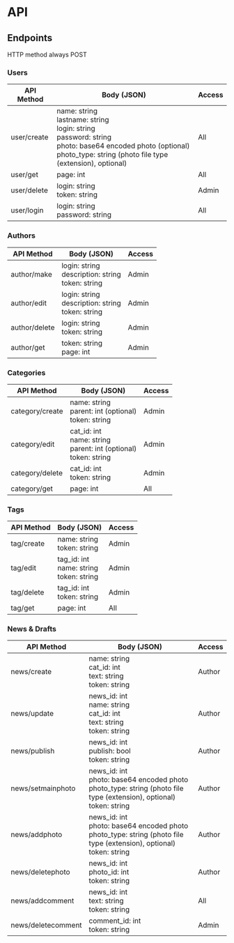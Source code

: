 # API

## Endpoints

HTTP method always POST

### Users

API Method | Body (JSON) | Access
---|---|---
user/create | name: string<br>lastname: string<br>login: string<br>password: string<br>photo: base64 encoded photo (optional)<br>photo_type: string (photo file type (extension), optional) | All
user/get | page: int | All
user/delete | login: string<br>token: string | Admin
user/login | login: string<br>password: string | All

### Authors

API Method | Body (JSON) | Access
---|---|---
author/make | login: string<br>description: string<br>token: string | Admin
author/edit | login: string<br>description: string<br>token: string | Admin
author/delete | login: string<br>token: string | Admin
author/get | token: string<br>page: int | Admin

### Categories

API Method | Body (JSON) | Access
---|---|---
category/create | name: string<br>parent: int (optional)<br>token: string | Admin
category/edit | cat_id: int<br>name: string<br>parent: int (optional)<br>token: string | Admin
category/delete | cat_id: int<br>token: string | Admin
category/get | page: int | All

### Tags

API Method | Body (JSON) | Access
---|---|---
tag/create | name: string<br>token: string | Admin
tag/edit | tag_id: int<br>name: string<br>token: string | Admin
tag/delete | tag_id: int<br>token: string | Admin
tag/get | page: int | All

### News & Drafts

API Method | Body (JSON) | Access
---|---|---
news/create | name: string<br>cat_id: int<br>text: string<br>token: string | Author
news/update | news_id: int<br>name: string<br>cat_id: int<br>text: string<br>token: string | Author
news/publish | news_id: int<br>publish: bool<br>token: string | Author
news/setmainphoto | news_id: int<br>photo: base64 encoded photo<br>photo_type: string (photo file type (extension), optional)<br>token: string | Author
news/addphoto | news_id: int<br>photo: base64 encoded photo<br>photo_type: string (photo file type (extension), optional)<br>token: string | Author
news/deletephoto | news_id: int<br>photo_id: int<br>token: string | Author
news/addcomment | news_id: int<br>text: string<br>token: string | All
news/deletecomment | comment_id: int<br>token: string | Admin